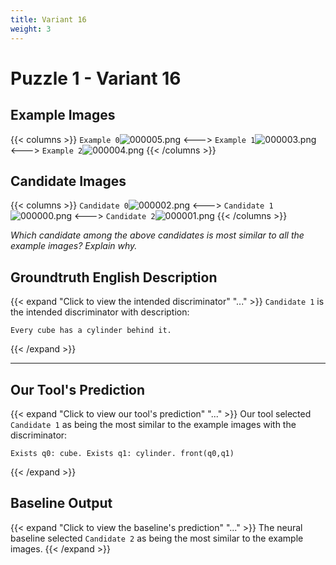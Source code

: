 ```yaml
---
title: Variant 16
weight: 3
---
```


# Puzzle 1 - Variant 16

## Example Images
{{< columns >}}
`Example 0`![000005.png](/clevr-variants/spy/fovariant-16/render/images/CLEVR_val_000005.png)
<--->
`Example 1`![000003.png](/clevr-variants/spy/fovariant-16/render/images/CLEVR_val_000003.png)
<--->
`Example 2`![000004.png](/clevr-variants/spy/fovariant-16/render/images/CLEVR_val_000004.png)
{{< /columns >}}

## Candidate Images
{{< columns >}}
`Candidate 0`![000002.png](/clevr-variants/spy/fovariant-16/render/images/CLEVR_val_000002.png)
<--->
`Candidate 1`![000000.png](/clevr-variants/spy/fovariant-16/render/images/CLEVR_val_000000.png)
<--->
`Candidate 2`![000001.png](/clevr-variants/spy/fovariant-16/render/images/CLEVR_val_000001.png)
{{< /columns >}}

*Which candidate among the above candidates is most similar to all the example images? Explain why.*

## Groundtruth English Description

{{< expand "Click to view the intended discriminator" "..." >}}
`Candidate 1` is the intended discriminator with description:
```plaintext 
Every cube has a cylinder behind it.
```
{{< /expand >}}

---



## Our Tool's Prediction

{{< expand "Click to view our tool's prediction" "..." >}}
Our tool selected `Candidate 1` as being the most similar to the example images with the discriminator:
```plaintext
Exists q0: cube. Exists q1: cylinder. front(q0,q1)
```
{{< /expand >}}



## Baseline Output

{{< expand "Click to view the baseline's prediction" "..." >}}
The neural baseline selected `Candidate 2` as being the most similar to the example images.
{{< /expand >}}

